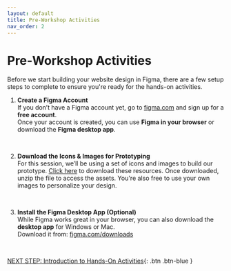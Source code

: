 ```yaml
---
layout: default
title: Pre-Workshop Activities
nav_order: 2
---
```

# Pre-Workshop Activities

Before we start building your website design in Figma, there are a few setup steps to complete to ensure you're ready for the hands-on activities.

1.  **Create a Figma Account**  
If you don’t have a Figma account yet, go to [figma.com](https://www.figma.com) and sign up for a **free account**.  
Once your account is created, you can use **Figma in your browser** or download the **Figma desktop app**.
<br/>

2. **Download the Icons & Images for Prototyping**  
For this session, we’ll be using a set of icons and images to build our prototype. [Click here](https://github.com/uviclibraries/figma-intro/tree/main/resources/figma-intro-resources.zip) to download these resources. Once downloaded, unzip the file to access the assets. You're also free to use your own images to personalize your design.  
<br/>

3.  **Install the Figma Desktop App (Optional)**  
While Figma works great in your browser, you can also download the **desktop app** for Windows or Mac.  
Download it from: [figma.com/downloads](https://www.figma.com/downloads)

<br/>

[NEXT STEP: Introduction to Hands-On Activities](activities-intro.html){: .btn .btn-blue }
